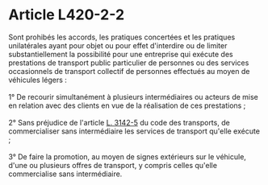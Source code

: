 # Article L420-2-2

<p>Sont prohibés les accords, les pratiques concertées et les pratiques unilatérales ayant pour objet ou pour effet d'interdire ou de limiter substantiellement la possibilité pour une entreprise qui exécute des prestations de transport public particulier de personnes ou des services occasionnels de transport collectif de personnes effectués au moyen de véhicules légers : <br/><br/>1° De recourir simultanément à plusieurs intermédiaires ou acteurs de mise en relation avec des clients en vue de la réalisation de ces prestations ; <br/><br/>2° Sans préjudice de l'article <a href='/code-des-transports/partie-legislative/troisieme-partie-transport-routier/livre-ier-le-transport-routier-de-personnes/titre-iv-les-activites-de-mise-en-relation/chapitre-ii-centrales-de-reservation/l3142-5.md'>L. 3142-5</a> du code des transports, de commercialiser sans intermédiaire les services de transport qu'elle exécute ; <br/><br/>3° De faire la promotion, au moyen de signes extérieurs sur le véhicule, d'une ou plusieurs offres de transport, y compris celles qu'elle commercialise sans intermédiaire.</p>